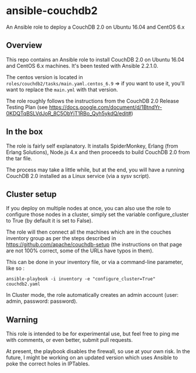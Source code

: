 # ansible-couchdb2
An Ansible role to deploy a CouchDB 2.0 on Ubuntu 16.04 and CentOS 6.x

## Overview
This repo contains an Ansible role to install CouchDB 2.0 on Ubuntu 16.04 and CentOS 6.x machines. It's been tested with Ansible 2.2.1.0. 

The centos version is located in `roles/couchdb2/tasks/main.yaml.centos_6.9` => if you want to use it, you'll want to replace the `main.yml` with that version. 

The role roughly follows the instructions from the CouchDB 2.0 Release Testing Plan (see https://docs.google.com/document/d/1BtndYr-0KDQTqBSLVdJoR_8C5ObYjT1RBo_Qyh5ykdQ/edit#)

## In the box
The role is fairly self explanatory. It installs SpiderMonkey, Erlang (from Erlang Solutions), Node.js 4.x and then proceeds to build CouchDB 2.0  from the tar file.

The process may take a little while, but at the end, you will have a running CouchDB 2.0 installed as a Linux service (via a sysv script).

## Cluster setup

If you deploy on multiple nodes at once, you can also use the role to configure those nodes in a cluster, simply set the variable configure_cluster to True (by default it is set to False).

The role will then connect all the machines which are in the couches inventory group as per the steps described in https://github.com/apache/couchdb-setup (the instructions on that page are not 100% correct, some of the URLs have typos in them).

This can be done in your inventory file, or via a command-line parameter, like so :

`ansible-playbook -i inventory -e "configure_cluster=True" couchdb2.yaml`

In Cluster mode, the role automatically creates an admin account (user: admin, password: password).

## Warning

This role is intended to be for experimental use, but feel free to ping me with comments, or even better, submit pull requests.

At present, the playbook disables the firewall, so use at your own risk. In the future, I might be working on an updated version which uses Ansible to poke the correct holes in IPTables.
